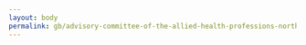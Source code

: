 ```yaml
---
layout: body
permalink: gb/advisory-committee-of-the-allied-health-professions-northern-ireland/
---
```


